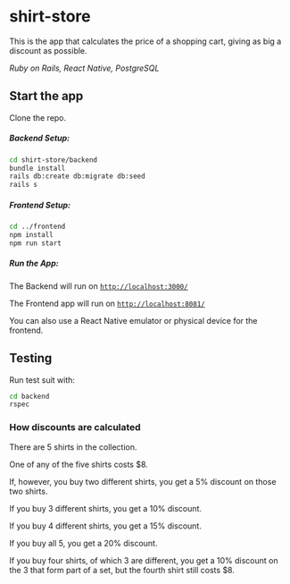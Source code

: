 # shirt-store
This is the app that calculates the price of a shopping cart, giving as big a discount as possible.

*Ruby on Rails, React Native, PostgreSQL*

## Start the app

Clone the repo.

##### Backend Setup:

```sh
cd shirt-store/backend
bundle install
rails db:create db:migrate db:seed
rails s
```

##### Frontend Setup:

```sh
cd ../frontend
npm install
npm run start
```

##### Run the App:
The Backend will run on [`http://localhost:3000/`](http://localhost:3000/)

The Frontend app will run on [`http://localhost:8081/`](http://localhost:8081/)

You can also use a React Native emulator or physical device for the frontend.

## Testing

Run test suit with:

```sh
cd backend
rspec
```

### How discounts are calculated

There are 5 shirts in the collection.

One of any of the five shirts costs $8.

If, however, you buy two different shirts, you get a 5% discount on those two shirts.

If you buy 3 different shirts, you get a 10% discount.

If you buy 4 different shirts, you get a 15% discount.

If you buy all 5, you get a 20% discount.

If you buy four shirts, of which 3 are different, you get a 10% discount on the 3 that form part of a set, but the fourth shirt still costs $8.
